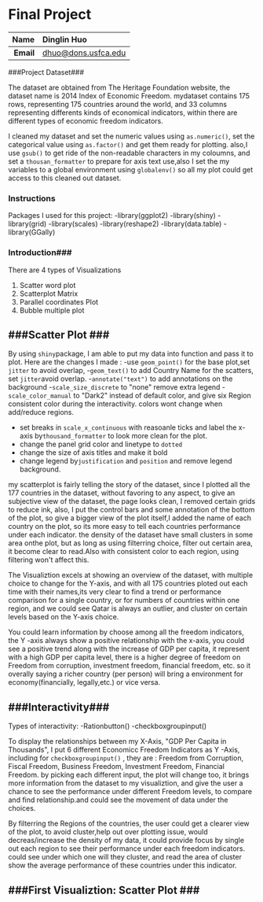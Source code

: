 Final Project
==============================

| **Name**  | Dinglin Huo  |
|----------:|:-------------|
| **Email** | dhuo@dons.usfca.edu |


###Project Dataset###

The dataset are obtained from The Heritage Foundation website, the dataset name is 2014 Index of Economic Freedom. mydataset contains 175 rows, representing 175 countries around the world, and 33 columns representing differents kinds of economical indicators, within there are different types of economic freedom indicators.

I cleaned my dataset and set the numeric values using `as.numeric()`, set the categorical value using `as.factor()` and get them ready for plotting.
also,I use `gsub()` to get ride of the non-readable characters in my coloumns, and set a `thousan_formatter` to prepare for axis text use,also I set the my variables to a global environment using `globalenv()` so all my plot could get access to this cleaned out dataset.

### Instructions ###

Packages I used for this project:
-library(ggplot2)
-library(shiny)
-library(grid)
-library(scales)
-library(reshape2)
-library(data.table)
-library(GGally)

### Introduction###
There are 4 types of Visualizations 

1. Scatter word plot
2. Scatterplot Matrix
3. Parallel  coordinates Plot
4. Bubble multiple plot


###Scatter Plot ###
---------------------------------------------

By using `shiny`package, I am able to put my data into function and pass it to plot. Here are the changes I made :
-use `geom_point()` for the base plot,set `jitter` to avoid overlap, 
-`geom_text()` to add Country Name for the scatters, set `jitter`avoid overlap.
-`annotate("text")` to add annotations on the background
-`scale_size_discrete` to "none" remove extra legend
-`scale_color_manual` to "Dark2" instead of default color, and give six Region consistent color during the interactivity. colors wont change when add/reduce regions.
- set breaks in `scale_x_continuous` with reasoanle ticks and label the x-axis by`thousand_formatter` to look more clean for the plot.
- change the panel grid color and linetype to `dotted`
- change the size of axis titles and make it bold
- change legend by`justification` and `position` and remove legend background.

my scatterplot is fairly telling the story of the dataset, since I plotted all the 177 countries in the dataset, without favoring to any aspect, to give an subjective view of the dataset, the page looks clean, I removed certain grids to reduce ink, also, I put the control bars and some annotation of the bottom of the plot, so give a bigger view of the plot itself,I added the name of each country on the plot, so its more easy to tell each countries performance under each indicator. the density of the dataset have small clusters in some area onthe plot, but as long as using filterring choice, filter out certain area, it become clear to read.Also with consistent color to each region, using filtering won't affect this.

The Visualiztion excels at showing an overview of the dataset, with multiple choice to change for the Y-axis, and with all 175 countries ploted out each time with their names,its very clear to find a trend or performance comparison for a single country, or for numbers of countries within one region, and we could see Qatar is always an outlier, and cluster on certain levels based on the Y-axis choice.

You could learn information by choose among all the freedom indicators, the Y -axis always show a positive relationship with the x-axis, you could see a positive trend along with the increase of GDP per capita, it represent with a high GDP per capita level, there is a higher degree of freedom on Freedom from corruption, investment freedom, financial freedom, etc. so it overally saying a richer country (per person) will bring a environment for economy(financially, legally,etc.) or vice versa.

###Interactivity###
----------------------------------------------------
Types of interactivity:
-Rationbutton()
-checkboxgroupinput()

To display the relationships between my X-Axis, "GDP Per Capita in Thousands", I put 6 different Economicc Freedom Indicators as Y -Axis, including for `checkboxgroupinput()` , they are : Freedom from Corruption, Fiscal Freedom, Business Freedom, Investment Freedom, Financial Freedom. by picking each different input, the plot will change too, it brings more information from the dataset to my visualiztion, and give the user a chance to see the performance under different Freedom levels, to compare and find relationship.and could see the movement of data under the choices.

By filterring the Regions of the countries, the user could get a clearer view of the plot, to avoid cluster,help out over plotting issue, would decreas/increase the density of my data, it could provide focus by single out each region to see their performance under each freedom indicators. could see under which one will they cluster, and read the area of cluster show the average performance of these countries under this indicator.

###First Visualiztion: Scatter Plot ###
--------------------------------------------------




